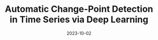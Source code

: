 ---
title: "Automatic Change-Point Detection in Time Series via Deep Learning"
collection: publications
permalink: /publication/2022-11-07JieAutoCPD
date: 2023-10-02
venue: 'Journal of the Royal Statistical Society Series B (with discussion)'
pubtype: 'journal'
paperurl: '/files/AutoCPD202306.pdf'
link: 'https://arxiv.org/abs/2211.03860'
github: 'https://github.com/Jieli12/AutoCPD'
citation: '<b>Jie Li</b>, Paul Fearnhead, Piotr Fryzlewicz and Tengyao Wang  (2023). Automatic Change-Point Detection in Time Series via Deep Learning, Journal of the Royal Statistical Society Series B (with discussion), to appear.'
---